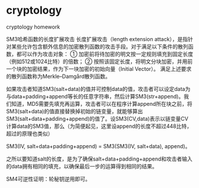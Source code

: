 # cryptology

cryptology homework

SM3哈希函数的长度扩展攻击
长度扩展攻击（length extension attack），是指针对某些允许包含额外信息的加密散列函数的攻击手段。对于满足以下条件的散列函数，都可以作为攻击对象：
① 加密前将待加密的明文按一定规则填充到固定长度（例如512或1024比特）的倍数；
② 按照该固定长度，将明文分块加密，并用前一个块的加密结果，作为下一块加密的初始向量（Initial Vector）。
满足上述要求的散列函数称为Merkle–Damgård散列函数。

如果攻击者知道SM3(salt+data)的值并可控制data的值，攻击者可以设定data为与data+padding+append等长的任意字符串，然后计算SM3(str+append)。我们知道，MD5需要先填充再运算，攻击者可以在程序计算append所在块之前，将SM3(salt+data)的值直接替换掉初始的链变量，就能够算出SM3(salt+data+padding+append)的值了。设SM3(CV,data)表示以链变量CV计算data的SM3值，那么（为简便起见，这里设append的长度不超过448比特，超过的原理也类似）

SM3(IV, salt+data+padding+append) = SM3(SM3(IV, salt+data), append)。

之所以要知道salt的长度，是为了确保salt+data+padding+append和攻击者输入的data拥有相同的填充，以确保最后一步的运算得到相同的结果。

SM4可逆性证明：轮秘钥逆用即可。
